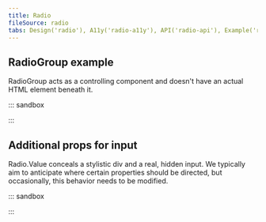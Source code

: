 ```yaml
---
title: Radio
fileSource: radio
tabs: Design('radio'), A11y('radio-a11y'), API('radio-api'), Example('radio-code'), Changelog('radio-changelog')
---
```


## RadioGroup example

RadioGroup acts as a controlling component and doesn't have an actual HTML element beneath it.

::: sandbox

<script lang="tsx">
import React from 'react';
import Radio, { RadioGroup } from '@semcore/ui/radio';
import { Text } from '@semcore/ui/typography';
import { Flex } from '@semcore/ui/flex-box';

const Demo = () => {
  const [value, setValue] = React.useState('1');
  return (
    <div>
      <RadioGroup name='radio' value={value} onChange={(v) => setValue(v)}>
        <div role='radiogroup' aria-labelledby='radioGroup'>
          <Text tag='p' id='radioGroup' size={200}>
            Select value
          </Text>
          <Flex mt={2} direction={'column'}>
            <Radio mb={3}>
              <Radio.Value value='1' />
              <Radio.Text>Value 1</Radio.Text>
            </Radio>
            <Radio mb={3}>
              <Radio.Value value='2' />
              <Radio.Text>Value 2</Radio.Text>
            </Radio>
            <Radio mb={3}>
              <Radio.Value value='3' />
              <Radio.Text>Value 3</Radio.Text>
            </Radio>
          </Flex>
        </div>
      </RadioGroup>
    </div>
  );
};


</script>

:::

## Additional props for input

Radio.Value conceals a stylistic div and a real, hidden input. We typically aim to anticipate where certain properties
should be directed, but occasionally, this behavior needs to be modified.

::: sandbox

<script lang="tsx">
import React from 'react';
import Radio from '@semcore/ui/radio';
import { inputProps } from '@semcore/ui/utils/lib/inputProps';

const Demo = () => {
  const includeInputProps = [...inputProps, 'data-test-id'];
  return (
    <Radio>
      <Radio.Value includeInputProps={includeInputProps} data-test-id='value' />
      <Radio.Text>Value</Radio.Text>
    </Radio>
  );
};


</script>

:::

